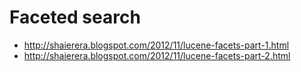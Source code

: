 # Faceted search

* http://shaierera.blogspot.com/2012/11/lucene-facets-part-1.html
* http://shaierera.blogspot.com/2012/11/lucene-facets-part-2.html
